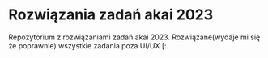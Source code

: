 # Rozwiązania zadań akai 2023

Repozytorium z rozwiązaniami zadań akai 2023. Rozwiązane(wydaje mi się że poprawnie) wszystkie zadania poza UI/UX [:. 
